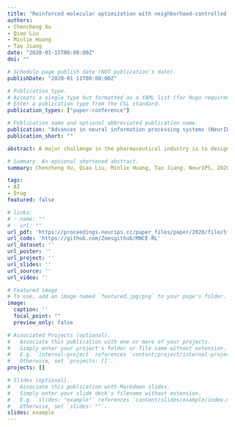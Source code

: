 ```yaml
---
title: "Reinforced molecular optimization with neighborhood-controlled grammars"
authors:
- Chencheng Xu
- Qiao Liu
- Minlie Huang
- Tao Jiang
date: "2020-01-11T00:00:00Z"
doi: ""

# Schedule page publish date (NOT publication's date).
publishDate: "2020-01-11T00:00:00Z"

# Publication type.
# Accepts a single type but formatted as a YAML list (for Hugo requirements).
# Enter a publication type from the CSL standard.
publication_types: ["paper-conference"]

# Publication name and optional abbreviated publication name.
publication: "Advances in neural information processing systems (NeurIPS), 33, 8366-8377, 2020"
publication_short: ""

abstract: A major challenge in the pharmaceutical industry is to design novel molecules with specific desired properties, especially when the property evaluation is costly. Here, we propose MNCE-RL, a graph convolutional policy network for molecular optimization with molecular neighborhood-controlled embedding grammars through reinforcement learning. We extend the original neighborhood-controlled embedding grammars to make them applicable to molecular graph generation and design an efficient algorithm to infer grammatical production rules from given molecules. The use of grammars guarantees the validity of the generated molecular structures. By transforming molecular graphs to parse trees with the inferred grammars, the molecular structure generation task is modeled as a Markov decision process where a policy gradient strategy is utilized. In a series of experiments, we demonstrate that our approach achieves state-of-the-art performance in a diverse range of molecular optimization tasks and exhibits significant superiority in optimizing molecular properties with a limited number of property evaluations.

# Summary. An optional shortened abstract.
summary: Chencheng Xu, Qiao Liu, Minlie Huang, Tao Jiang. NeurIPS, 2020.

tags:
- AI
- Drug
featured: false

# links:
# - name: ""
#   url: ""
url_pdf: 'https://proceedings.neurips.cc/paper_files/paper/2020/file/5f268dfb0fbef44de0f668a022707b86-Paper.pdf'
url_code: 'https://github.com/Zoesgithub/MNCE-RL'
url_dataset: ''
url_poster: ''
url_project: ''
url_slides: ''
url_source: ''
url_video: ''

# Featured image
# To use, add an image named `featured.jpg/png` to your page's folder. 
image:
  caption: ''
  focal_point: ""
  preview_only: false

# Associated Projects (optional).
#   Associate this publication with one or more of your projects.
#   Simply enter your project's folder or file name without extension.
#   E.g. `internal-project` references `content/project/internal-project/index.md`.
#   Otherwise, set `projects: []`.
projects: []

# Slides (optional).
#   Associate this publication with Markdown slides.
#   Simply enter your slide deck's filename without extension.
#   E.g. `slides: "example"` references `content/slides/example/index.md`.
#   Otherwise, set `slides: ""`.
slides: example
---
```


<!-- {{% callout note %}}
Click the *Cite* button above to demo the feature to enable visitors to import publication metadata into their reference management software.
{{% /callout %}} -->

<!-- {{% callout note %}}
Create your slides in Markdown - click the *Slides* button to check out the example.
{{% /callout %}} -->

<!-- Add the publication's **full text** or **supplementary notes** here. You can use rich formatting such as including [code, math, and images](https://docs.hugoblox.com/content/writing-markdown-latex/). -->
